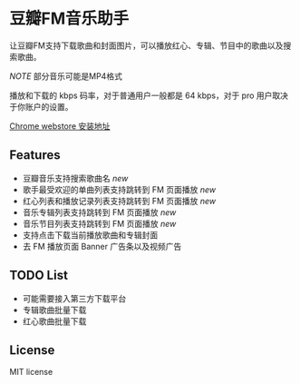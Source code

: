 # 豆瓣FM音乐助手

让豆瓣FM支持下载歌曲和封面图片，可以播放红心、专辑、节目中的歌曲以及搜索歌曲。

*NOTE* 部分音乐可能是MP4格式

播放和下载的 kbps 码率，对于普通用户一般都是 64 kbps，对于 pro 用户取决于你账户的设置。

[Chrome webstore 安装地址](https://chrome.google.com/webstore/detail/douban-fm-improve/dnkciehdibabbdadcjddhonkcpnaffjc)

## Features

- 豆瓣音乐支持搜索歌曲名 *new*
- 歌手最受欢迎的单曲列表支持跳转到 FM 页面播放 *new*
- 红心列表和播放记录列表支持跳转到 FM 页面播放 *new*
- 音乐专辑列表支持跳转到 FM 页面播放 *new*
- 音乐节目列表支持跳转到 FM 页面播放 *new*
- 支持点击下载当前播放歌曲和专辑封面
- 去 FM 播放页面 Banner 广告条以及视频广告

## TODO List

- 可能需要接入第三方下载平台
- 专辑歌曲批量下载
- 红心歌曲批量下载

## License

MIT license
